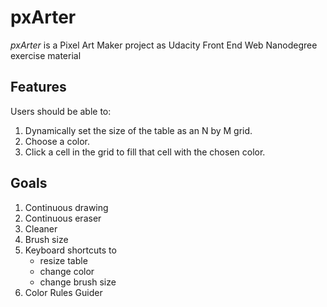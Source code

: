 # pxArter
 *pxArter* is a Pixel Art Maker project as Udacity Front End Web Nanodegree exercise material

## Features
Users should be able to:
  1. Dynamically set the size of the table as an N by M grid.
  2. Choose a color.
  3. Click a cell in the grid to fill that cell with the chosen color.

## Goals
 1. Continuous drawing
 2. Continuous eraser
 3. Cleaner
 4. Brush size
 5. Keyboard shortcuts to
    -  resize table
    -  change color
    -  change brush size
 6. Color Rules Guider
